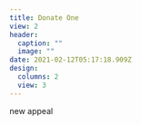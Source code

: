 ```yaml
---
title: Donate One
view: 2
header:
  caption: ""
  image: ""
date: 2021-02-12T05:17:18.909Z
design:
  columns: 2
  view: 3
---
```

new appeal
